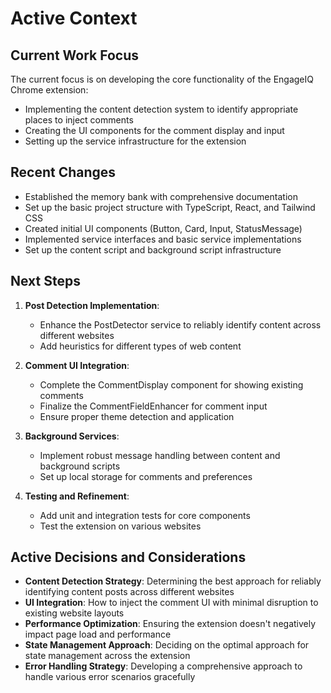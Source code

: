 # Active Context

## Current Work Focus
The current focus is on developing the core functionality of the EngageIQ Chrome extension:
- Implementing the content detection system to identify appropriate places to inject comments
- Creating the UI components for the comment display and input
- Setting up the service infrastructure for the extension

## Recent Changes
- Established the memory bank with comprehensive documentation
- Set up the basic project structure with TypeScript, React, and Tailwind CSS
- Created initial UI components (Button, Card, Input, StatusMessage)
- Implemented service interfaces and basic service implementations
- Set up the content script and background script infrastructure

## Next Steps
1. **Post Detection Implementation**:
   - Enhance the PostDetector service to reliably identify content across different websites
   - Add heuristics for different types of web content

2. **Comment UI Integration**:
   - Complete the CommentDisplay component for showing existing comments
   - Finalize the CommentFieldEnhancer for comment input
   - Ensure proper theme detection and application

3. **Background Services**:
   - Implement robust message handling between content and background scripts
   - Set up local storage for comments and preferences

4. **Testing and Refinement**:
   - Add unit and integration tests for core components
   - Test the extension on various websites

## Active Decisions and Considerations
- **Content Detection Strategy**: Determining the best approach for reliably identifying content posts across different websites
- **UI Integration**: How to inject the comment UI with minimal disruption to existing website layouts
- **Performance Optimization**: Ensuring the extension doesn't negatively impact page load and performance
- **State Management Approach**: Deciding on the optimal approach for state management across the extension
- **Error Handling Strategy**: Developing a comprehensive approach to handle various error scenarios gracefully
